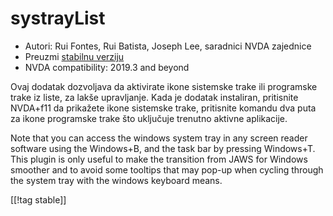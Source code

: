 # systrayList #

*   Autori: Rui Fontes, Rui Batista, Joseph Lee, saradnici NVDA zajednice
*   Preuzmi [stabilnu verziju][1]
*   NVDA compatibility: 2019.3 and beyond

Ovaj dodatak dozvoljava da aktivirate ikone sistemske trake ili programske
trake iz liste, za lakše upravljanje. Kada je dodatak instaliran, pritisnite
NVDA+f11 da prikažete ikone sistemske trake, pritisnite komandu dva puta za
ikone programske trake što uključuje trenutno aktivne aplikacije.

Note that you can access the windows system tray in any screen reader
software using the Windows+B, and the task bar by pressing Windows+T. This
plugin is only useful to make the transition from JAWS for Windows smoother
and to avoid some tooltips that may pop-up when cycling through the system
tray with the windows keyboard means.

[[!tag stable]]

[1]: https://addons.nvda-project.org/files/get.php?file=st
